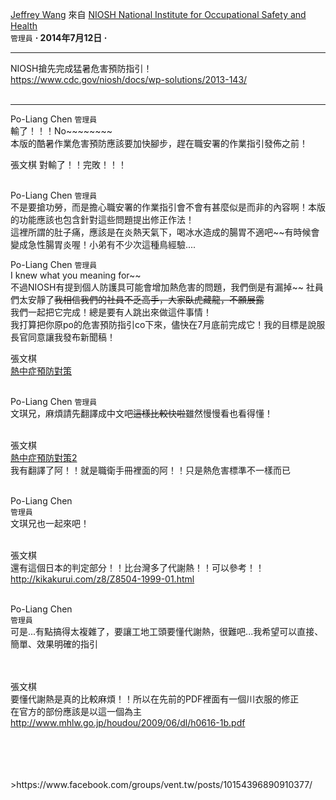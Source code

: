 [Jeffrey Wang](https://www.facebook.com/groups/10150159542050377/user/100000440486041/) 來自 
[NIOSH National Institute for Occupational Safety and Health](https://www.facebook.com/niosh/)  
`管理員` 
**· 2014年7月12日 ·**

---

NIOSH搶先完成猛暑危害預防指引！  
https://www.cdc.gov/niosh/docs/wp-solutions/2013-143/
<br />
<br />

---

Po-Liang Chen
`管理員`  
輸了！！！No~~~~~~~~  
本版的酷暑作業危害預防應該要加快腳步，趕在職安署的作業指引發佈之前！
<br />

張文棋
對輸了！！完敗！！！
<br />
<br />

Po-Liang Chen
`管理員`  
不是要搶功勞，而是擔心職安署的作業指引會不會有甚麼似是而非的內容啊！本版的功能應該也包含針對這些問題提出修正作法！  
這裡所謂的肚子痛，應該是在炎熱天氣下，喝冰水造成的腸胃不適吧~~有時候會變成急性腸胃炎喔！小弟有不少次這種鳥經驗....


Po-Liang Chen
`管理員`  
I knew what you meaning for~~  
不過NIOSH有提到個人防護具可能會增加熱危害的問題，我們倒是有漏掉~~
社員們太安靜了~~我相信我們的社員不乏高手，大家臥虎藏龍，不願展露~~  
我們一起把它完成！總是要有人跳出來做這件事情！  
我打算把你原po的危害預防指引co下來，儘快在7月底前完成它！我的目標是說服長官同意讓我發布新聞稿！


張文棋  
[熱中症預防對策](https://github.com/agegeneral/JeffreyWang/blob/984b6f14c74ec40d3e0a42264101899b032d58a3/%E7%86%B1%E4%B8%AD%E7%97%87%E9%A0%90%E9%98%B2%E5%B0%8D%E7%AD%96.jpg)
<br />
<br />

Po-Liang Chen
`管理員`  
文琪兄，麻煩請先翻譯成中文吧~~這樣比較快啦~~雖然慢慢看也看得懂！
<br />
<br />

張文棋  
[熱中症預防對策2](https://github.com/agegeneral/JeffreyWang/blob/327ad94090afe97ba8ceb4e595fe0e37769e973b/h0616-1b_0001.pdf)  
我有翻譯了阿！！就是職衛手冊裡面的阿！！只是熱危害標準不一樣而已
<br />
<br />

Po-Liang Chen  
`管理員`  
文琪兄也一起來吧！
<br />
<br />

張文棋  
還有這個日本的判定部分！！比台灣多了代謝熱！！可以參考！！  
http://kikakurui.com/z8/Z8504-1999-01.html
<br />
<br />

Po-Liang Chen  
`管理員`  
可是...有點搞得太複雜了，要讓工地工頭要懂代謝熱，很難吧...我希望可以直接、簡單、效果明確的指引  
<br />
<br />

張文棋  
要懂代謝熱是真的比較麻煩！！所以在先前的PDF裡面有一個川衣服的修正  
在官方的部份應該是以這一個為主  
http://www.mhlw.go.jp/houdou/2009/06/dl/h0616-1b.pdf
<br />
<br />


<br />
<br />
<br />
  >https://www.facebook.com/groups/vent.tw/posts/10154396890910377/
